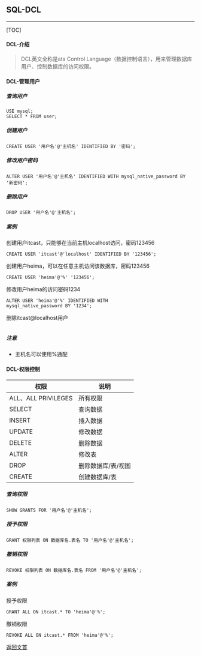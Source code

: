 ## SQL-DCL

---



[TOC]

#### DCL-介绍

> DCL英文全称是ata Control Language（数据控制语言），用来管理数据库用户、控制数据库的访问权限。

#### DCL-管理用户

##### 查询用户

```mysql
USE mysql;
SELECT * FROM user;
```

##### 创建用户

```mysql
CREATE USER '用户名'@'主机名' IDENTIFIED BY '密码';
```

##### 修改用户密码

```mysql
ALTER USER '用户名'@'主机名' IDENTIFIED WITH mysql_native_password BY '新密码';
```

##### 删除用户

```mysql
DROP USER '用户名'@'主机名';
```

##### 案例

创建用户itcast，只能够在当前主机localhost访问，密码123456

```mysql
CREATE USER 'itcast'@'localhost' IDENTIFIED BY '123456';
```

创建用户heima，可以在任意主机访问该数据库，密码123456

```mysql
CREATE USER 'heima'@'%' '123456';
```

修改用户heima的访问密码1234

```mysql
ALTER USER 'heima'@'%' IDENTIFIED WITH
mysql_native_password BY '1234';
```

删除itcast@localhost用户

```mysql
```

##### 注意

* 主机名可以使用%通配



#### DCL-权限控制

| 权限                | 说明               |
| ------------------- | ------------------ |
| ALL、ALL PRIVILEGES | 所有权限           |
| SELECT              | 查询数据           |
| INSERT              | 插入数据           |
| UPDATE              | 修改数据           |
| DELETE              | 删除数据           |
| ALTER               | 修改表             |
| DROP                | 删除数据库/表/视图 |
| CREATE              | 创建数据库/表      |

##### 查询权限

```mysql
SHOW GRANTS FOR '用户名'@'主机名';
```

##### 授予权限

```mysql
GRANT 权限列表 ON 数据库名.表名 TO '用户名'@'主机名';
```

##### 撤销权限

```mysql
REVOKE 权限列表 ON 数据库名.表名 FROM '用户名'@'主机名';
```

##### 案例

授予权限

```mysql
GRANT ALL ON itcast.* TO 'heima'@'%';
```

撤销权限

```mysql
REVOKE ALL ON itcast.* FROM 'heima'@'%';
```



[返回文首](#SQL-DCL)